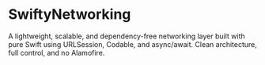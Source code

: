 # SwiftyNetworking
A lightweight, scalable, and dependency-free networking layer built with pure Swift using URLSession, Codable, and async/await. Clean architecture, full control, and no Alamofire.
